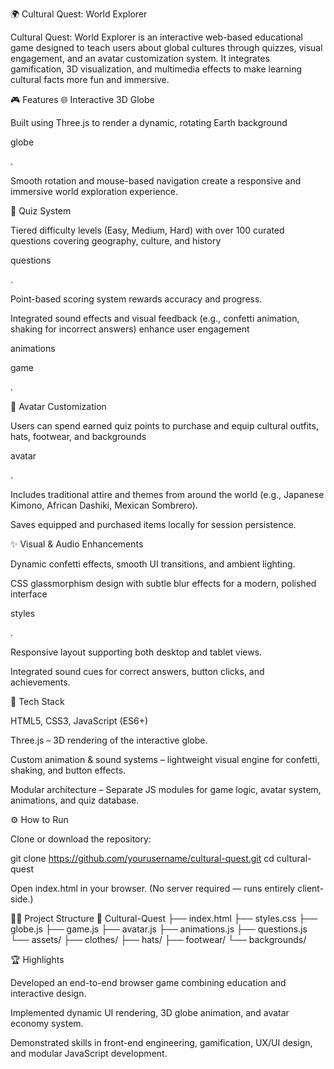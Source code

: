 🌍 Cultural Quest: World Explorer

Cultural Quest: World Explorer is an interactive web-based educational game designed to teach users about global cultures through quizzes, visual engagement, and an avatar customization system. It integrates gamification, 3D visualization, and multimedia effects to make learning cultural facts more fun and immersive.

🎮 Features
🌐 Interactive 3D Globe

Built using Three.js to render a dynamic, rotating Earth background

globe

.

Smooth rotation and mouse-based navigation create a responsive and immersive world exploration experience.

🧠 Quiz System

Tiered difficulty levels (Easy, Medium, Hard) with over 100 curated questions covering geography, culture, and history

questions

.

Point-based scoring system rewards accuracy and progress.

Integrated sound effects and visual feedback (e.g., confetti animation, shaking for incorrect answers) enhance user engagement

animations

game

.

👕 Avatar Customization

Users can spend earned quiz points to purchase and equip cultural outfits, hats, footwear, and backgrounds

avatar

.

Includes traditional attire and themes from around the world (e.g., Japanese Kimono, African Dashiki, Mexican Sombrero).

Saves equipped and purchased items locally for session persistence.

✨ Visual & Audio Enhancements

Dynamic confetti effects, smooth UI transitions, and ambient lighting.

CSS glassmorphism design with subtle blur effects for a modern, polished interface

styles

.

Responsive layout supporting both desktop and tablet views.

Integrated sound cues for correct answers, button clicks, and achievements.

🧩 Tech Stack

HTML5, CSS3, JavaScript (ES6+)

Three.js – 3D rendering of the interactive globe.

Custom animation & sound systems – lightweight visual engine for confetti, shaking, and button effects.

Modular architecture – Separate JS modules for game logic, avatar system, animations, and quiz database.

⚙️ How to Run

Clone or download the repository:

git clone https://github.com/yourusername/cultural-quest.git
cd cultural-quest


Open index.html in your browser.
(No server required — runs entirely client-side.)

🧑‍💻 Project Structure
📂 Cultural-Quest
├── index.html
├── styles.css
├── globe.js
├── game.js
├── avatar.js
├── animations.js
├── questions.js
└── assets/
    ├── clothes/
    ├── hats/
    ├── footwear/
    └── backgrounds/

🏆 Highlights

Developed an end-to-end browser game combining education and interactive design.

Implemented dynamic UI rendering, 3D globe animation, and avatar economy system.

Demonstrated skills in front-end engineering, gamification, UX/UI design, and modular JavaScript development.
